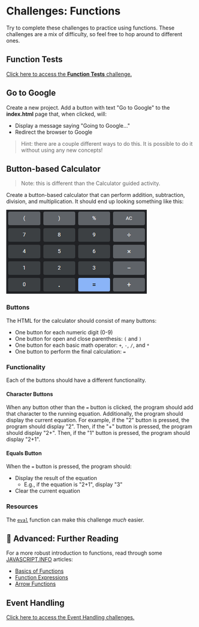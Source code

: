 # Challenges: Functions
Try to complete these challenges to practice using functions. These challenges are a mix of difficulty, so feel free to hop around to different ones.

## Function Tests
[Click here to access the **Function Tests** challenge.](FunctionTests.md)

## Go to Google
Create a new project. Add a button with text "Go to Google" to the **index.html** page that, when clicked, will:

- Display a message saying "Going to Google..."
- Redirect the browser to Google

>Hint: there are a couple different ways to do this. It is possible to do it without using any new concepts!

## Button-based Calculator
>Note: this is different than the Calculator guided activity.

Create a button-based calculator that can perform addition, subtraction, division, and multiplication. It should end up looking something like this:

![](../Assets/GoogleCalculator.png)

### Buttons
The HTML for the calculator should consist of many buttons:

- One button for each numeric digit (0-9)
- One button for open and close parenthesis: `(` and `)`
- One button for each basic math operator: `+`, `-`, `/`, and `*`
- One button to perform the final calculation: `=`

### Functionality
Each of the buttons should have a different functionality.

#### Character Buttons
When any button other than the `=` button is clicked, the program should add that character to the running equation. Additionally, the program should display the current equation. For example, if the "2" button is pressed, the program should display "2". Then, if the "+" button is pressed, the program should display "2+". Then, if the "1" button is pressed, the program should display "2+1".

#### Equals Button
When the `=` button is pressed, the program should:

- Display the result of the equation
    - E.g., if the equation is "2+1", display "3"
- Clear the current equation

### Resources
The [`eval`](https://developer.mozilla.org/en-US/docs/Web/JavaScript/Reference/Global_Objects/eval) function can make this challenge _much_ easier.

## 🔷 Advanced: Further Reading
For a more robust introduction to functions, read through some [JAVASCRIPT.INFO](https://javascript.info/) articles:

- [Basics of Functions](https://javascript.info/function-basics)
- [Function Expressions](https://javascript.info/function-expressions)
- [Arrow Functions](https://javascript.info/arrow-functions-basics)

## Event Handling
[Click here to access the Event Handling challenges.](EventHandling.md)
